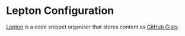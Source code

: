 # Lepton Configuration

[Lepton](http://hackjutsu.com/Lepton/) is a code snippet organiser that stores content as [GitHub Gists](https://gist.github.com/discover).
